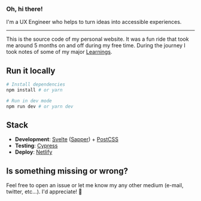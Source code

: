 ### Oh, hi there!

I'm a UX Engineer who helps to turn ideas into accessible experiences.

----

This is the source code of my personal website. It was a fun ride that took me around 5 months on and off during my free time. During the journey I took notes of some of my major [Learnings](LEARNINGS.md).

## Run it locally

```bash
# Install dependencies
npm install # or yarn

# Run in dev mode
npm run dev # or yarn dev
```

## Stack
- **Development**: [Svelte](https://svelte.dev/) ([Sapper](https://sapper.svelte.dev/)) + [PostCSS](https://postcss.org/)
- **Testing**: [Cypress](https://www.cypress.io/)
- **Deploy**: [Netlify](https://www.netlify.com/)


## Is something missing or wrong?
Feel free to open an issue or let me know my any other medium (e-mail, twitter, etc...). I'd appreciate! 🙌